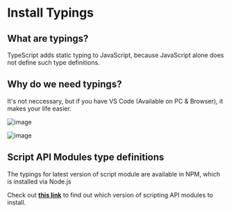 # Install Typings

## What are typings?

TypeScript adds static typing to JavaScript, because JavaScript alone does not define such type definitions.

## Why do we need typings?

It's not neccessary, but if you have VS Code (Available on PC & Browser), it makes your life easier.

![image](https://media.discordapp.net/attachments/571487722934370314/995584400483954718/unknown.png)

![image](https://media.discordapp.net/attachments/571487722934370314/995584744945356810/unknown.png)

## Script API Modules type definitions

The typings for latest version of script module are available in NPM, which is installed via Node.js

Check out [**this link**](../MinecraftApi/dependencies.md) to find out which version of scripting API modules to install.
